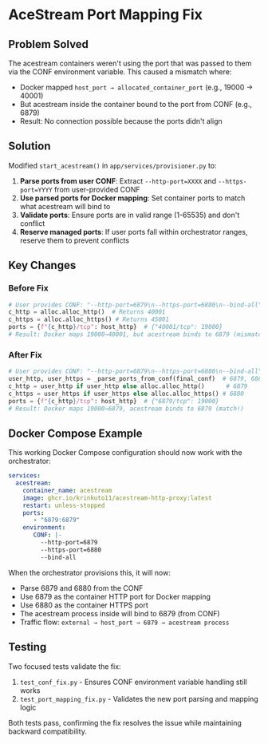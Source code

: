 # AceStream Port Mapping Fix

## Problem Solved

The acestream containers weren't using the port that was passed to them via the CONF environment variable. This caused a mismatch where:

- Docker mapped `host_port → allocated_container_port` (e.g., 19000 → 40001)
- But acestream inside the container bound to the port from CONF (e.g., 6879)
- Result: No connection possible because the ports didn't align

## Solution

Modified `start_acestream()` in `app/services/provisioner.py` to:

1. **Parse ports from user CONF**: Extract `--http-port=XXXX` and `--https-port=YYYY` from user-provided CONF
2. **Use parsed ports for Docker mapping**: Set container ports to match what acestream will bind to
3. **Validate ports**: Ensure ports are in valid range (1-65535) and don't conflict  
4. **Reserve managed ports**: If user ports fall within orchestrator ranges, reserve them to prevent conflicts

## Key Changes

### Before Fix
```python
# User provides CONF: "--http-port=6879\n--https-port=6880\n--bind-all"
c_http = alloc.alloc_http()  # Returns 40001
c_https = alloc.alloc_https() # Returns 45001
ports = {f"{c_http}/tcp": host_http}  # {"40001/tcp": 19000}
# Result: Docker maps 19000→40001, but acestream binds to 6879 (mismatch!)
```

### After Fix
```python
# User provides CONF: "--http-port=6879\n--https-port=6880\n--bind-all"
user_http, user_https = _parse_ports_from_conf(final_conf)  # 6879, 6880
c_http = user_http if user_http else alloc.alloc_http()      # 6879
c_https = user_https if user_https else alloc.alloc_https() # 6880
ports = {f"{c_http}/tcp": host_http}  # {"6879/tcp": 19000}
# Result: Docker maps 19000→6879, acestream binds to 6879 (match!)
```

## Docker Compose Example

This working Docker Compose configuration should now work with the orchestrator:

```yaml
services:
  acestream:
    container_name: acestream
    image: ghcr.io/krinkuto11/acestream-http-proxy:latest
    restart: unless-stopped
    ports:
       - "6879:6879"
    environment:
       CONF: |-
         --http-port=6879
         --https-port=6880
         --bind-all
```

When the orchestrator provisions this, it will now:
- Parse 6879 and 6880 from the CONF
- Use 6879 as the container HTTP port for Docker mapping
- Use 6880 as the container HTTPS port 
- The acestream process inside will bind to 6879 (from CONF)
- Traffic flow: `external → host_port → 6879 → acestream process`

## Testing

Two focused tests validate the fix:

1. `test_conf_fix.py` - Ensures CONF environment variable handling still works
2. `test_port_mapping_fix.py` - Validates the new port parsing and mapping logic

Both tests pass, confirming the fix resolves the issue while maintaining backward compatibility.